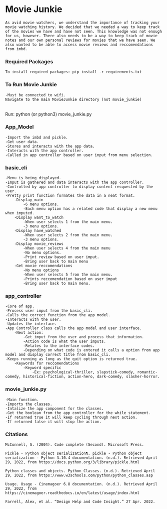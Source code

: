# Movie Junkie
    As avid movie watchers, we understand the importance of tracking your movie watching history. We decided that we needed a way to keep track of the movies we have and have not seen. This knowledge was not enough for us, however. There also needs to be a way to keep track of movie notes and our own personal reviews for movies that we have seen. We also wanted to be able to access movie reviews and reccomendations from imbd. 

### Required Packages
    To install required packages: pip install -r requirements.txt

### To Run Movie Junkie
    -Must be connected to wifi.
    Navigate to the main MovieJunkie directory (not movie_junkie)
<br>
    Run: python (or python3) movie_junkie.py

### App_Model
    -Import the imbd and pickle.
    -Get user data.
    -Stores and interacts with the app data.
    -Interacts with the app controller.
    -Called in app controller based on user input from menu selection.
    
### basic_cli
    -Menu is being displayed.
    -Imput is gathered and data interacts with the app controller.
    -Controlled by app controller to display content resquested by the user.
    -Pretty print function formates the data in a neat format.
        -Display_main
            -6 menu options.
            -Each menu option has a related code that display a new menu when imputed.
        -Display want_to_watch
            -When user selects 1 from the main menu.
            -3 menu options.
        -Display have_watched
            -When user selects 2 from the main menu.
            -3 menu options.
        -Display movie_reviews
            -When user selects 4 from the main menu
            -No menu options.
            -Print review based on user imput.
            -Bring user back to main menu
        -Get movie reccomendations 
            -No menu options
            -When user selects 5 from the main menu.
            -Prints reccomendation based on user imput
            -Bring user back to main menu. 

### app_controller
    -Core of app.
    -Process user imput from the basic_cli.
    -Calls the correct function from the app model.
    -Interacts with the user.
    -Updates the interface.
    -App Controller class calls the app model and user interface.
        -Next action:
            -Get imput from the user and process that information.
            -Action code is what the user imputs.
            -Relates to the interface codes.
            -Depending on what code is entered it calls a option from app model and display correct title from basic_cli.
    -Keeps running as long as the quit option is returned true. 
        -Keywords for reccomendations
            -Keyword specific
                -Ex: psychological-thriller, slapstick-comedy, romantic-comedy, historical-fiction, action-hero, dark-comedy, slasher-horror.

### movie_junkie.py
    -Main function.
    -Imports the classes.
    -Intalize the app component for the classes.
    -Get the boolean from the app controller for the while statement.
    -If returned true it will keep cycling through next action.
    -If returned false it will stop the action. 

### Citations 
    McConnell, S. (2004). Code complete (Second). Microsoft Press. 

    Pickle - Python object serialization¶. pickle - Python object serialization - Python 3.10.4 documentation. (n.d.). Retrieved April 29, 2022, from https://docs.python.org/3/library/pickle.html

    Python classes and objects. Python Classes. (n.d.). Retrieved April 29, 2022, from https://www.w3schools.com/python/python_classes.asp

    Usage. Usage - Cinemagoer 6.8 documentation. (n.d.). Retrieved April 29, 2022, from https://cinemagoer.readthedocs.io/en/latest/usage/index.html

    Farrell, Alex, et al. “Design Help and Code Insight.” 27 Apr. 2022. 






